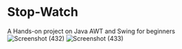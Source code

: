 # Stop-Watch
A Hands-on project on Java AWT and Swing for beginners
![Screenshot (432)](https://user-images.githubusercontent.com/71882912/184917923-cddddf0e-02e2-4f06-b45b-e7e8e905ea93.png)
![Screenshot (433)](https://user-images.githubusercontent.com/71882912/184917956-a4fdabcc-f818-43ea-a681-bfd04d5a5ca9.png)
